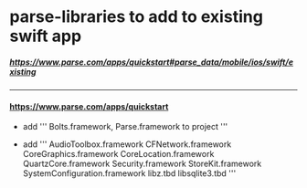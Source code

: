 # parse-libraries to add to existing swift app
##### https://www.parse.com/apps/quickstart#parse_data/mobile/ios/swift/existing
---------------
#### https://www.parse.com/apps/quickstart

- add
'''
Bolts.framework, Parse.framework to project
'''

- add
'''
AudioToolbox.framework
CFNetwork.framework
CoreGraphics.framework
CoreLocation.framework
QuartzCore.framework
Security.framework
StoreKit.framework
SystemConfiguration.framework
libz.tbd
libsqlite3.tbd
'''

